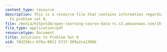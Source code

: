 ```yaml
---
content_type: resource
description: This is a resource file that contains information regarding solutions
  to problem set 8.
file: /media/https%3A/open-learning-course-data-rc.s3.amazonaws.com/18-05-introduction-to-probability-and-statistics-spring-2014/f8d250cc6f6a80115737309a2ca1308b_MIT18_05S14_ps8_solutions.pdf
file_type: application/pdf
resourcetype: Document
title: Solutions to Problem Set 8
uid: f8d250cc-6f6a-8011-5737-309a2ca1308b
---
```

